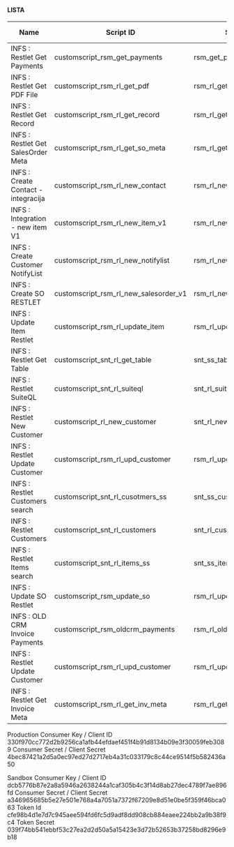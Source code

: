#### LISTA

| Name | Script ID | Script JS | Sandbox ID | Production ID |
|-----------|-----|-----|---|---|
| INFS : Restlet Get Payments           | customscript_rsm_get_payments             | rsm_get_payments.js         | 608 | 564 |
| INFS : Restlet Get PDF File           | customscript_rsm_rl_get_pdf               | rsm_rl_get_pdf.js           | 609 | 565 |
| INFS : Restlet Get Record             | customscript_rsm_rl_get_record            | rsm_rl_get_record.js        | 610 | 566 |
| INFS : Restlet Get SalesOrder Meta    | customscript_rsm_rl_get_so_meta           | rsm_rl_get_so_meta.js       | 611 | 567 |
| INFS : Create Contact - integracija   | customscript_rsm_rl_new_contact           | rsm_rl_new_contact.js       | 612 | 568 |
| INFS : Integration - new item V1      | customscript_rsm_rl_new_item_v1           | rsm_rl_new_item_v1.js       | 613 | 569 |
| INFS : Create Customer NotifyList     | customscript_rsm_rl_new_notifylist        | rsm_rl_new_notifylist.js    | 614 | 570 |
| INFS : Create SO RESTLET              | customscript_rsm_rl_new_salesorder_v1     | rsm_rl_new_salesorder_v1.js | 615 | 571 |
| INFS : Update Item Restlet            | customscript_rsm_rl_update_item           | rsm_rl_update_item_v1.js    | 616 | 573 |
| INFS : Restlet Get Table              | customscript_snt_rl_get_table             | snt_ss_table.js             | 617 | 576 |
| INFS : Restlet SuiteQL                | customscript_snt_rl_suiteql               | snt_rl_suiteql.js           | 618 | 578 |
| INFS : Restlet New Customer           | customscript_rl_new_customer              | snt_rl_new_customer.js      | 620 | 563 |
| INFS : Restlet Update Customer        | customscript_rsm_rl_upd_customer          | rsm_rl_upd_customer.js      | 854 | 572 |
| INFS : Restlet Customers search       | customscript_snt_rl_cusotmers_ss          | snt_ss_customers.js         | 621 | 574 |
| INFS : Restlet Customers              | customscript_snt_rl_customers             | snt_rl_customers.js         | 622 | 575 | 
| INFS : Restlet Items search           | customscript_snt_rl_items_ss              | snt_ss_items.js             | 623 | 577 |
| INFS : Update SO Restlet              | customscript_rsm_update_so                | rsm_rl_update_so.js         | 836 | 580 |
| INFS : OLD CRM Invoice Payments       | customscript_rsm_oldcrm_payments          | rsm_rl_oldcrm_payments.js   | 837 | 579 |
| INFS : Restlet Update Customer        | customscript_rsm_rl_upd_customer          | rsm_rl_upd_customer.js      | 854 | 572 |
| INFS : Restlet Get Invoice Meta       | customscript_rsm_rl_get_inv_meta          | rsm_rl_get_inv_meta.js      | 873 | 683 |

Production
Consumer Key / Client ID 330f970cc772d2b9256ca1afb44efdaef451f4b91d8134b09e3f30059feb3089
Consumer Secret / Client Secret 4bec87421a2d5a0ec97ed27d2717eb4a31c033179c8c44ce9514f5b582436a50 

Sandbox
Consumer Key / Client ID dcb5776b87e2a8a5946a2638244a1caf305b4c3f14d8ab27dec4789f7ae896fd
Consumer Secret / Client Secret a346965685b5e27e501e768a4a7051a7372f67209e8d51e0be5f359f46bca063
Token Id cfe98b4d1e7d7c945aee594fd6fc5d9adf8dd908cb884eaee224bb2a9b38f9c4
Token Secret 039f74bb541ebbf53c27ea2d2d50a5a15423e3d72b52653b37258bd8296e9b18